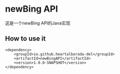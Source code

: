 # newBing API

这是一个newBing API的Java实现


## How to use it

``` maven
<dependency>
    <groupId>io.github.heartalborada-del</groupId>
    <artifactId>newBingAPI</artifactId>
    <version>1.0.0-SNAPSHOT</version>
</dependency>
```